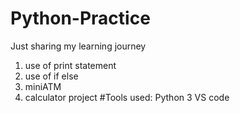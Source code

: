 # Python-Practice
Just sharing my learning journey
1. use of print statement
2. use of if else
3. miniATM
4. calculator project 
#Tools used:
Python 3
VS code
